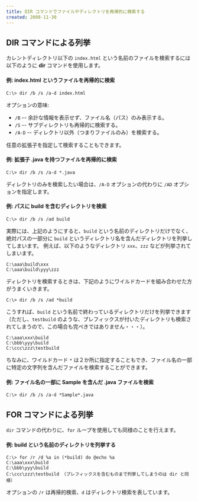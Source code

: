 ```yaml
---
title: DIR コマンドでファイルやディレクトリを再帰的に検索する
created: 2008-11-30
---
```


DIR コマンドによる列挙
----

カレントディレクトリ以下の `index.html` という名前のファイルを検索するには以下のように **dir** コマンドを使用します。

#### 例: index.html というファイルを再帰的に検索

~~~
C:\> dir /b /s /a-d index.html
~~~

オプションの意味:

- `/B` -- 余計な情報を表示せず、ファイル名（パス）のみ表示する。
- `/S` -- サブディレクトリも再帰的に検索する。
- `/A-D` -- ディレクトリ以外（つまりファイルのみ）を検索する。

任意の拡張子を指定して検索することもできます。

#### 例: 拡張子 .java を持つファイルを再帰的に検索

~~~
C:\> dir /b /s /a-d *.java
~~~

ディレクトリのみを検索したい場合は、`/A-D` オプションの代わりに `/AD` オプションを指定します。

#### 例: パスに build を含むディレクトリを検索

~~~
C:\> dir /b /s /ad build
~~~

実際には、上記のようにすると、`build` という名前のディレクトリだけでなく、絶対パスの一部分に `build` というディレクトリ名を含んだディレクトリを列挙してしまいます。
例えば、以下のようなディレクトリ `xxx`、`zzz` などが列挙されてしまいます。

~~~
C:\aaa\build\xxx
C:\aaa\build\yyy\zzz
~~~

ディレクトリを検索するときは、下記のようにワイルドカードを組み合わせた方がうまくいきます。

~~~
C:\> dir /b /s /ad *build
~~~

こうすれば、`build` という名前で終わっているディレクトリだけを列挙できます（ただし、`testbuild` のような、プレフィックスが付いたディレクトリも検索されてしまうので、この場合も完ぺきではありません・・・）。

~~~
C:\aaa\xxx\build
C:\bbb\yyy\build
C:\ccc\zzz\testbuild
~~~

ちなみに、ワイルドカード `*` は２か所に指定することもでき、ファイル名の一部に特定の文字列を含んだファイルを検索することができます。

#### 例: ファイル名の一部に Sample を含んだ .java ファイルを検索

```
C:\> dir /b /s /a-d *Sample*.java
```


FOR コマンドによる列挙
---

`dir` コマンドの代わりに、`for` ループを使用しても同様のことを行えます。

#### 例: build という名前のディレクトリを列挙する

~~~
C:\> for /r /d %a in (*build) do @echo %a
C:\aaa\xxx\build
C:\bbb\yyy\build
C:\ccc\zzz\testbuild （プレフィックスを含むものまで列挙してしまうのは dir と同様）
~~~

オプションの `/r` は再帰的検索、`d` はディレクトリ検索を表しています。

